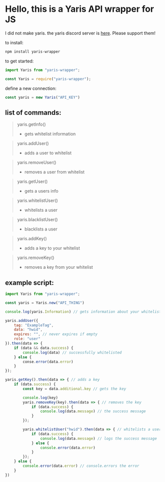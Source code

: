 # Hello, this is a Yaris API wrapper for JS

I did not make yaris. the yaris discord server is [here](https://discord.gg/qVBtSYXX72). Please support them!

to install:
```sh
npm install yaris-wrapper
```

to get started:
```js
import Yaris from "yaris-wrapper";
```
```js
const Yaris = require("yaris-wrapper");
```

define a new connection:
```js
const yaris = new Yaris("API_KEY")
```

## list of commands:

> yaris.getInfo()
> - gets whitelist information

> yaris.addUser()
> - adds a user to whitelist

> yaris.removeUser()
> - removes a user from whitelist

> yaris.getUser()
> - gets a users info

> yaris.whitelistUser()
> - whitelists a user

> yaris.blacklistUser()
> - blacklists a user

> yaris.addKey()
> - adds a key to your whitelist

> yaris.removeKey()
> - removes a key from your whitelist

## example script:

```js
import Yaris from "yaris-wrapper";

const yaris = Yaris.new("API_THING")

console.log(yaris.Information) // gets information about your whitelist

yaris.addUser({
    tag: "ExampleTag",
    data: "hwid",
    expires: "", // never expires if empty
    role: "user"
}).then(data => {
    if (data && data.success) {
        console.log(data) // successfully whitelisted
    } else {
        conse.error(data.error)
    }
});

yaris.getKey().then(data => { // adds a key
    if (data.success) {
        const key = data.additional.key // gets the key

        console.log(key)
        yaris.removeKey(key).then(data => { // removes the key
            if (data.success) {
                console.log(data.message) // the success message
            }
        });

        yaris.whitelistUser("hwid").then(data => { // whitelists a user with hwid
            if (data.success) {
                console.log(data.message) // logs the success message
            } else {
                console.error(data.error)
            }
        });
    } else {
        console.error(data.error) // console.errors the error
    }
})
```